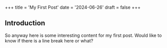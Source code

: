 +++
title = 'My First Post'
date = '2024-06-26'
draft = false
+++
## Introduction
So anyway here is some interesting content for my first post.
Would like to know if there is a line break here or what?
